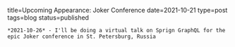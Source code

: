 
title=Upcoming Appearance: Joker Conference 
date=2021-10-21
type=post
tags=blog
status=published
~~~~~~
*2021-10-26* - I'll be doing a virtual talk on Sprign GraphQL for the epic Joker conference in St. Petersburg, Russia
            